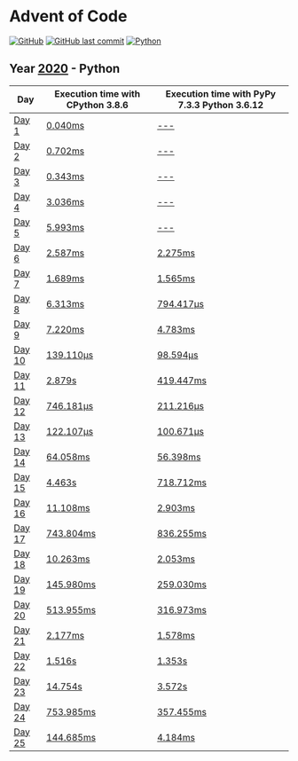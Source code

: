 # Advent of Code

[![GitHub](https://img.shields.io/github/license/Noettore/AdventOfCode)](../LICENSE)
[![GitHub last commit](https://img.shields.io/github/last-commit/Noettore/AdventOfCode)](https://github.com/Noettore/AdventOfCode/commit/master)
[![Python](https://github.com/Noettore/AdventOfCode/workflows/Python/badge.svg)](https://github.com/Noettore/AdventOfCode/actions?query=workflow%3APython)

## Year [2020](https://adventofcode.com/2020/) - Python

| Day                                            | Execution time with CPython 3.8.6              | Execution time with PyPy 7.3.3 Python 3.6.12   |
| ---------------------------------------------- | ---------------------------------------------- | ---------------------------------------------- |
| [Day 1](https://adventofcode.com/2020/day/1)   | [0.040ms](./2020-python/solutions/day_01.py)   | [---](./2020-python/solutions/day_01.py)       |
| [Day 2](https://adventofcode.com/2020/day/2)   | [0.702ms](./2020-python/solutions/day_02.py)   | [---](./2020-python/solutions/day_02.py)       |
| [Day 3](https://adventofcode.com/2020/day/3)   | [0.343ms](./2020-python/solutions/day_03.py)   | [---](./2020-python/solutions/day_03.py)       |
| [Day 4](https://adventofcode.com/2020/day/4)   | [3.036ms](./2020-python/solutions/day_04.py)   | [---](./2020-python/solutions/day_04.py)       |
| [Day 5](https://adventofcode.com/2020/day/5)   | [5.993ms](./2020-python/solutions/day_05.py)   | [---](./2020-python/solutions/day_05.py)       |
| [Day 6](https://adventofcode.com/2020/day/6)   | [2.587ms](./2020-python/solutions/day_06.py)   | [2.275ms](./2020-python/solutions/day_06.py)   |
| [Day 7](https://adventofcode.com/2020/day/7)   | [1.689ms](./2020-python/solutions/day_07.py)   | [1.565ms](./2020-python/solutions/day_07.py)   |
| [Day 8](https://adventofcode.com/2020/day/8)   | [6.313ms](./2020-python/solutions/day_08.py)   | [794.417µs](./2020-python/solutions/day_08.py) |
| [Day 9](https://adventofcode.com/2020/day/9)   | [7.220ms](./2020-python/solutions/day_09.py)   | [4.783ms](./2020-python/solutions/day_09.py)   |
| [Day 10](https://adventofcode.com/2020/day/10) | [139.110µs](./2020-python/solutions/day_10.py) | [98.594µs](./2020-python/solutions/day_10.py)  |
| [Day 11](https://adventofcode.com/2020/day/11) | [2.879s](./2020-python/solutions/day_11.py)    | [419.447ms](./2020-python/solutions/day_11.py) |
| [Day 12](https://adventofcode.com/2020/day/12) | [746.181µs](./2020-python/solutions/day_12.py) | [211.216µs](./2020-python/solutions/day_12.py) |
| [Day 13](https://adventofcode.com/2020/day/13) | [122.107µs](./2020-python/solutions/day_13.py) | [100.671µs](./2020-python/solutions/day_13.py) |
| [Day 14](https://adventofcode.com/2020/day/14) | [64.058ms](./2020-python/solutions/day_14.py)  | [56.398ms](./2020-python/solutions/day_14.py)  |
| [Day 15](https://adventofcode.com/2020/day/15) | [4.463s](./2020-python/solutions/day_15.py)    | [718.712ms](./2020-python/solutions/day_15.py) |
| [Day 16](https://adventofcode.com/2020/day/16) | [11.108ms](./2020-python/solutions/day_16.py)  | [2.903ms](./2020-python/solutions/day_16.py)   |
| [Day 17](https://adventofcode.com/2020/day/17) | [743.804ms](./2020-python/solutions/day_17.py) | [836.255ms](./2020-python/solutions/day_17.py) |
| [Day 18](https://adventofcode.com/2020/day/18) | [10.263ms](./2020-python/solutions/day_18.py)  | [2.053ms](./2020-python/solutions/day_18.py)   |
| [Day 19](https://adventofcode.com/2020/day/19) | [145.980ms](./2020-python/solutions/day_19.py) | [259.030ms](./2020-python/solutions/day_19.py) |
| [Day 20](https://adventofcode.com/2020/day/19) | [513.955ms](./2020-python/solutions/day_20.py) | [316.973ms](./2020-python/solutions/day_20.py) |
| [Day 21](https://adventofcode.com/2020/day/21) | [2.177ms](./2020-python/solutions/day_21.py)   | [1.578ms](./2020-python/solutions/day_21.py)   |
| [Day 22](https://adventofcode.com/2020/day/22) | [1.516s](./2020-python/solutions/day_22.py)    | [1.353s](./2020-python/solutions/day_22.py)    |
| [Day 23](https://adventofcode.com/2020/day/23) | [14.754s](./2020-python/solutions/day_23.py)   | [3.572s](./2020-python/solutions/day_23.py)    |
| [Day 24](https://adventofcode.com/2020/day/24) | [753.985ms](./2020-python/solutions/day_24.py) | [357.455ms](./2020-python/solutions/day_24.py) |
| [Day 25](https://adventofcode.com/2020/day/25) | [144.685ms](./2020-python/solutions/day_25.py) | [4.184ms](./2020-python/solutions/day_25.py)   |
